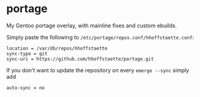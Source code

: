 portage
=======

My Gentoo portage overlay, with mainline fixes and custom ebuilds.

Simply paste the following to `/etc/portage/repos.conf/hhoffstaette.conf`:

```
location = /var/db/repos/hhoffstaette
sync-type = git
sync-uri = https://github.com/hhoffstaette/portage.git
```
If you don't want to update the repository on every `emerge --sync` simply add

```
auto-sync = no
```
